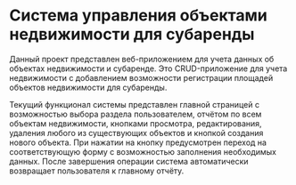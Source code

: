 # Система управления объектами недвижимости для субаренды

Данный проект представлен веб-приложением для учета данных об объектах недвижимости и субаренде.
Это CRUD-приложение для учета недвижимости с добавлением возможности регистрации площадей объектов недвижимости для субаренды.

Текущий функционал системы представлен главной страницей с возможностью выбора раздела пользователем, отчётом по всем объектам недвижимости, кнопками просмотра, редактирования, удаления любого из существующих объектов и кнопкой создания нового объекта. При нажатии на кнопку предусмотрен переход на соответствующую форму с возможностью заполнения необходимых данных. После завершения операции система автоматически возвращает пользователя к главному отчёту.